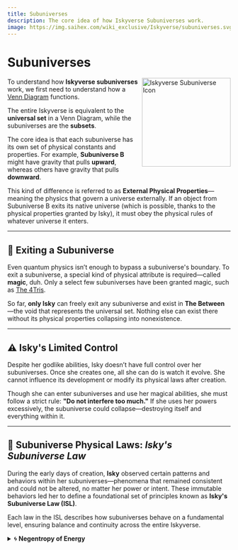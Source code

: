 ```yaml
---
title: Subuniverses
description: The core idea of how Iskyverse Subuniverses work.
image: https://img.saihex.com/wiki_exclusive/Iskyverse/subuniverses.svg
---
```

# Subuniverses
<img alt="Iskyverse Subuniverse Icon" align="right" width="200" src="https://img.saihex.com/wiki_exclusive/Iskyverse/subuniverses.svg">

To understand how **Iskyverse subuniverses** work, we first need to understand how a [Venn Diagram](https://byjus.com/maths/venn-diagrams/) functions.

The entire Iskyverse is equivalent to the **universal set** in a Venn Diagram, while the subuniverses are the **subsets**.

The core idea is that each subuniverse has its own set of physical constants and properties. For example, **Subuniverse B** might have gravity that pulls **upward**, whereas others have gravity that pulls **downward**.

This kind of difference is referred to as **External Physical Properties**—meaning the physics that govern a universe externally. If an object from Subuniverse B exits its native universe (which is possible, thanks to the physical properties granted by Isky), it must obey the physical rules of whatever universe it enters.

---

## 🚪 Exiting a Subuniverse

Even quantum physics isn’t enough to bypass a subuniverse's boundary. To exit a subuniverse, a special kind of physical attribute is required—called **magic**, duh. Only a select few subuniverses have been granted magic, such as [The 4Tris](https://wiki.saihex.com/wiki/The4Tris/).

So far, **only Isky** can freely exit any subuniverse and exist in **The Between**—the void that represents the universal set. Nothing else can exist there without its physical properties collapsing into nonexistence.

---

## ⚠️ Isky's Limited Control

Despite her godlike abilities, Isky doesn’t have full control over her subuniverses. Once she creates one, all she can do is watch it evolve. She cannot influence its development or modify its physical laws after creation.

Though she can enter subuniverses and use her magical abilities, she must follow a strict rule: **"Do not interfere too much."** If she uses her powers excessively, the subuniverse could collapse—destroying itself and everything within it.

---

## 🌌 Subuniverse Physical Laws: *Isky's Subuniverse Law*

During the early days of creation, **Isky** observed certain patterns and behaviors within her subuniverses—phenomena that remained consistent and could not be altered, no matter her power or intent. These immutable behaviors led her to define a foundational set of principles known as **Isky's Subuniverse Law (ISL)**.

Each law in the ISL describes how subuniverses behave on a fundamental level, ensuring balance and continuity across the entire Iskyverse.

<details>
<summary>🌀 <strong>Negentropy of Energy</strong></summary>

**Isky's Subuniverse Law: Negentropy of Energy**  
> *"For every amount of energy that exits a subuniverse, an equal amount of energy from the destination subuniverse will instantaneously and permanently be transferred into the source subuniverse."*

This law ensures the **permanent conservation of energy across subuniverses**. When an object—whether animate or inanimate—travels from **Subuniverse A to Subuniverse B**, it carries its inherent energy (mass-energy, momentum, magical essence, etc.) with it. This results in an energy loss in Sub A and a gain in Sub B.

To counteract this imbalance, the **Negentropy of Energy** activates, causing **Subuniverse B to transfer an equal amount of its own energy back into Sub A**. This compensation is:
- **Instantaneous**, preventing destabilization,
- **Permanent**, remaining even if the object never returns,
- And **automatic**, embedded into the fabric of Iskyverse reality itself.

Over time, this law can lead to **gradual shifts** in subuniversal energy density if cross-subuniverse travel is frequent in one direction. Subuniverses may grow **denser, hotter, or more volatile** depending on the flow of matter and energy between them.

Negentropy of Energy reflects the Iskyverse's underlying preference for **cosmic parity**—a deep law of symmetry, flow, and conservation that keeps all subsets tethered to a greater balance.

</details>
